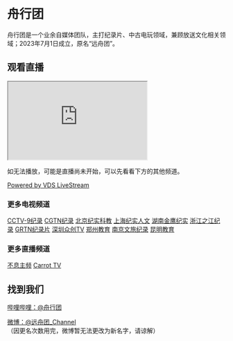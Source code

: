 # 舟行团
舟行团是一个业余自媒体团队，主打纪录片、中古电玩领域，兼顾放送文化相关领域；2023年7月1日成立，原名“远舟团”。

## 观看直播
<iframe src="https://sf-human.github.io/m3u8-player/player/#https://vdsbkup-tcloud-pull.hydun.com/live/SFhuman.m3u8" width="320px" height="180px"></iframe>

如无法播放，可能是直播尚未开始，可以先看看下方的其他频道。

[Powered by VDS LiveStream](http://lsnext.vds.pub/room/SFhuman)

### 更多电视频道
[CCTV-9纪录](https://tv.cctv.com/live/cctvjilu/) [CGTN纪录](https://www.cgtn.com/channel/documentary) [北京纪实科教](https://www.btime.com/btv/btvsy_index) [上海纪实人文](https://live.kankanews.com/huikan) [湖南金鹰纪实](https://live.mgtv.com/?channelId=316) [浙江之江纪录](https://zmtv.cztv.com/cmsh5-share/prod/cztv-tvLive/index.html?pageId=112) [GRTN纪录片](https://gdtv.cn/tvChannelDetail/94) [深圳众创TV](https://zhfw-h5-t.szlg.com/) [郑州教育](https://web.chinamcloud.com/yszh32//wz/zb/index.shtml) [南京文旅纪录](http://www.nbs.cn/live/) [昆明教育](http://kmjy.kmetv.com/application/tvradio/h5/detail.html?id=1&type=tv)

### 更多直播频道
[不息主频](https://www.bilibili.com/blackboard/live/live-activity-player.html?cid=24290456&quality=0) [Carrot TV](https://carrottv.com.cn/live.html)

## 找到我们
[哔哩哔哩：@舟行团](http://space.bilibili.com/385765041)

[微博：@远舟团_Channel](https://weibo.com/u/7789279701)（因更名次数用完，微博暂无法更改为新名字，请谅解）
